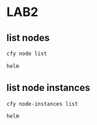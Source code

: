 # LAB2

## list nodes

``` bash
cfy node list
```

``` bash
helm
```

## list node instances

``` bash
cfy node-instances list
```

``` bash
helm
```

